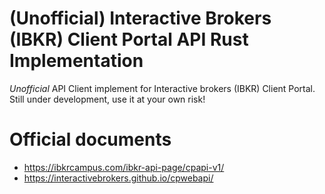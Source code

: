 # (Unofficial) Interactive Brokers (IBKR) Client Portal API Rust Implementation

*Unofficial* API Client implement for Interactive brokers (IBKR) Client Portal. Still under development, use it at your own risk!

# Official documents

- https://ibkrcampus.com/ibkr-api-page/cpapi-v1/
- https://interactivebrokers.github.io/cpwebapi/
